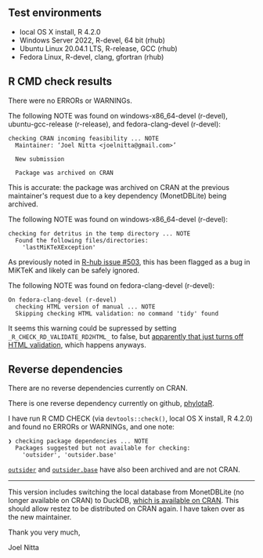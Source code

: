 ## Test environments

* local OS X install, R 4.2.0
* Windows Server 2022, R-devel, 64 bit (rhub)
* Ubuntu Linux 20.04.1 LTS, R-release, GCC (rhub)
* Fedora Linux, R-devel, clang, gfortran (rhub)

## R CMD check results

There were no ERRORs or WARNINGs. 

The following NOTE was found on windows-x86_64-devel (r-devel), ubuntu-gcc-release (r-release), and fedora-clang-devel (r-devel):

```
checking CRAN incoming feasibility ... NOTE
  Maintainer: ‘Joel Nitta <joelnitta@gmail.com>’
  
  New submission
  
  Package was archived on CRAN
```

This is accurate: the package was archived on CRAN at the previous maintainer's request due to a key dependency (MonetDBLite) being archived.

The following NOTE was found on windows-x86_64-devel (r-devel):

```
checking for detritus in the temp directory ... NOTE
  Found the following files/directories:
    'lastMiKTeXException'
```

As previously noted in [R-hub issue #503](https://github.com/r-hub/rhub/issues/503), this has been flagged as a bug in MiKTeK and likely can be safely ignored.

The following NOTE was found on fedora-clang-devel (r-devel):

```
On fedora-clang-devel (r-devel)
  checking HTML version of manual ... NOTE
  Skipping checking HTML validation: no command 'tidy' found
```

It seems this warning could be supressed by setting `_R_CHECK_RD_VALIDATE_RD2HTML_` to false, but [apparently that just turns off HTML validation](https://developer.r-project.org/blosxom.cgi/R-devel/2022/04/28), which happens anyways.

## Reverse dependencies

There are no reverse dependencies currently on CRAN.

There is one reverse dependency currently on github, [phylotaR](https://github.com/ropensci/phylotaR).

I have run R CMD CHECK (via `devtools::check()`, local OS X install, R 4.2.0) and found no ERRORs or WARNINGs, and one note:

```
❯ checking package dependencies ... NOTE
  Packages suggested but not available for checking:
    'outsider', 'outsider.base'
```
[`outsider`](https://github.com/ropensci-archive/outsider) and [`outsider.base`](https://github.com/ropensci-archive/outsider.base) have also been archived and are not CRAN.


---

This version includes switching the local database from MonetDBLite (no longer available on CRAN) to DuckDB, [which is available on CRAN](https://cran.r-project.org/web/packages/duckdb/index.html). This should allow restez to be distributed on CRAN again. I have taken over as the new maintainer.

Thank you very much,

Joel Nitta
